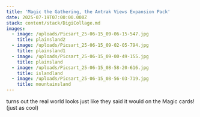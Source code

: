 ```yaml
---
title: 'Magic the Gathering, the Amtrak Views Expansion Pack'
date: 2025-07-19T07:00:00.000Z
stack: content/stack/DigiCollage.md
images:
  - image: /uploads/Picsart_25-06-15_09-06-15-547.jpg
    title: plainsland2
  - image: /uploads/Picsart_25-06-15_09-02-05-794.jpg
    title: plainsland1
  - image: /uploads/Picsart_25-06-15_09-00-49-155.jpg
    title: plainsland
  - image: /uploads/Picsart_25-06-15_08-58-20-616.jpg
    title: islandland
  - image: /uploads/Picsart_25-06-15_08-56-03-719.jpg
    title: mountainsland
---
```


turns out the real world looks just like they said it would on the Magic cards! (just as cool)
